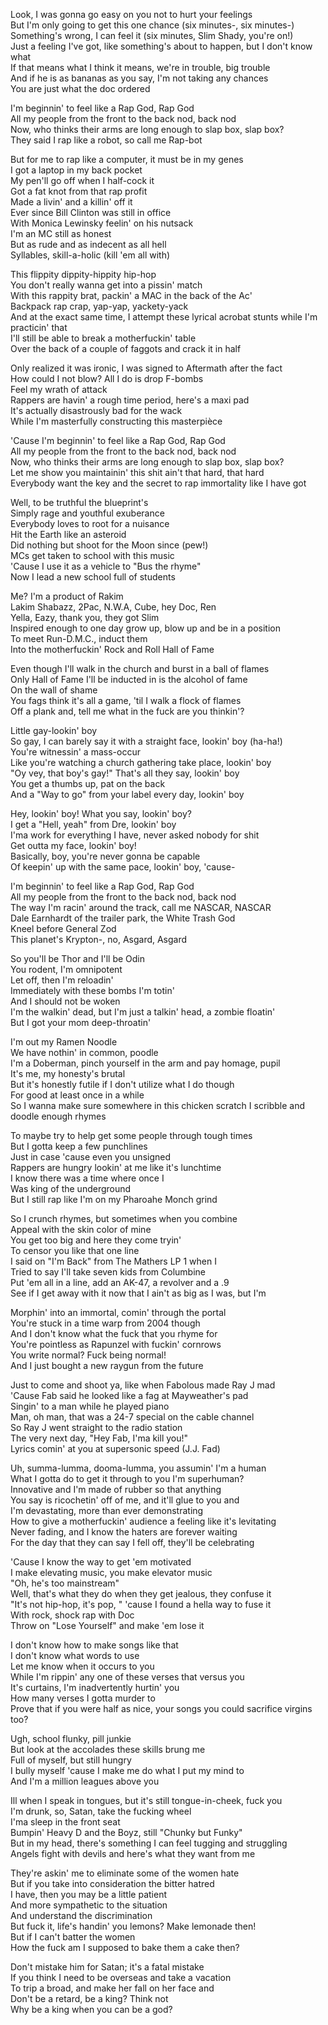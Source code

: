 Look, I was gonna go easy on you not to hurt your feelings  
But I'm only going to get this one chance (six minutes-, six minutes-)  
Something's wrong, I can feel it (six minutes, Slim Shady, you're on!)  
Just a feeling I've got, like something's about to happen, but I don't know what  
If that means what I think it means, we're in trouble, big trouble  
And if he is as bananas as you say, I'm not taking any chances  
You are just what the doc ordered

I'm beginnin' to feel like a Rap God, Rap God  
All my people from the front to the back nod, back nod  
Now, who thinks their arms are long enough to slap box, slap box?  
They said I rap like a robot, so call me Rap-bot

But for me to rap like a computer, it must be in my genes  
I got a laptop in my back pocket  
My pen'll go off when I half-cock it  
Got a fat knot from that rap profit  
Made a livin' and a killin' off it  
Ever since Bill Clinton was still in office  
With Monica Lewinsky feelin' on his nutsack  
I'm an MC still as honest  
But as rude and as indecent as all hell  
Syllables, skill-a-holic (kill 'em all with)

This flippity dippity-hippity hip-hop  
You don't really wanna get into a pissin' match  
With this rappity brat, packin' a MAC in the back of the Ac'  
Backpack rap crap, yap-yap, yackety-yack  
And at the exact same time, I attempt these lyrical acrobat stunts while I'm practicin' that  
I'll still be able to break a motherfuckin' table  
Over the back of a couple of faggots and crack it in half

Only realized it was ironic, I was signed to Aftermath after the fact  
How could I not blow? All I do is drop F-bombs  
Feel my wrath of attack  
Rappers are havin' a rough time period, here's a maxi pad  
It's actually disastrously bad for the wack  
While I'm masterfully constructing this masterpièce

'Cause I'm beginnin' to feel like a Rap God, Rap God  
All my people from the front to the back nod, back nod  
Now, who thinks their arms are long enough to slap box, slap box?  
Let me show you maintainin' this shit ain't that hard, that hard  
Everybody want the key and the secret to rap immortality like Ι have got

Well, to be truthful the blueprint's  
Simply rage and youthful exuberance  
Everybody loves to root for a nuisance  
Hit the Earth like an asteroid  
Did nothing but shoot for the Moon since (pew!)  
MCs get taken to school with this music  
'Cause I use it as a vehicle to "Bus the rhyme"  
Now I lead a new school full of students

Me? I'm a product of Rakim  
Lakim Shabazz, 2Pac, N.W.A, Cube, hey Doc, Ren  
Yella, Eazy, thank you, they got Slim  
Inspired enough to one day grow up, blow up and be in a position  
To meet Run-D.M.C., induct them  
Into the motherfuckin' Rock and Roll Hall of Fame

Even though I'll walk in the church and burst in a ball of flames  
Only Hall of Fame I'll be inducted in is the alcohol of fame  
On the wall of shame  
You fags think it's all a game, 'til I walk a flock of flames  
Off a plank and, tell me what in the fuck are you thinkin'?

Little gay-lookin' boy  
So gay, I can barely say it with a straight face, lookin' boy (ha-ha!)  
You're witnessin' a mass-occur  
Like you're watching a church gathering take place, lookin' boy  
"Oy vey, that boy's gay!" That's all they say, lookin' boy  
You get a thumbs up, pat on the back  
And a "Way to go" from your label every day, lookin' boy

Hey, lookin' boy! What you say, lookin' boy?  
I get a "Hell, yeah" from Dre, lookin' boy  
I'ma work for everything I have, never asked nobody for shit  
Get outta my face, lookin' boy!  
Basically, boy, you're never gonna be capable  
Of keepin' up with the same pace, lookin' boy, 'cause-

I'm beginnin' to feel like a Rap God, Rap God  
All my people from the front to the back nod, back nod  
The way I'm racin' around the track, call me NASCAR, NASCAR  
Dale Earnhardt of the trailer park, the White Trash God  
Kneel before General Zod  
This planet's Krypton-, no, Asgard, Asgard

So you'll be Thor and I'll be Odin  
You rodent, I'm omnipotent  
Let off, then I'm reloadin'  
Immediately with these bombs I'm totin'  
And I should not be woken  
I'm the walkin' dead, but I'm just a talkin' head, a zombie floatin'  
But I got your mom deep-throatin'

I'm out my Ramen Noodle  
We have nothin' in common, poodle  
I'm a Doberman, pinch yourself in the arm and pay homage, pupil  
It's me, my honesty's brutal  
But it's honestly futile if I don't utilize what I do though  
For good at least once in a while  
So I wanna make sure somewhere in this chicken scratch I scribble and doodle enough rhymes

To maybe try to help get some people through tough times  
But I gotta keep a few punchlines  
Just in case 'cause even you unsigned  
Rappers are hungry lookin' at me like it's lunchtime  
I know there was a time where once I  
Was king of the underground  
But I still rap like I'm on my Pharoahe Monch grind

So I crunch rhymes, but sometimes when you combine  
Appeal with the skin color of mine  
You get too big and here they come tryin'  
To censor you like that one line  
I said on "I'm Back" from The Mathers LP 1 when I  
Tried to say I'll take seven kids from Columbine  
Put 'em all in a line, add an AK-47, a revolver and a .9  
See if I get away with it now that I ain't as big as I was, but I'm

Morphin' into an immortal, comin' through the portal  
You're stuck in a time warp from 2004 though  
And I don't know what the fuck that you rhyme for  
You're pointless as Rapunzel with fuckin' cornrows  
You write normal? Fuck being normal!  
And I just bought a new raygun from the future

Just to come and shoot ya, like when Fabolous made Ray J mad  
'Cause Fab said he looked like a fag at Mayweather's pad  
Singin' to a man while he played piano  
Man, oh man, that was a 24-7 special on the cable channel  
So Ray J went straight to the radio station  
The very next day, "Hey Fab, I'ma kill you!"  
Lyrics comin' at you at supersonic speed (J.J. Fad)

Uh, summa-lumma, dooma-lumma, you assumin' I'm a human  
What I gotta do to get it through to you I'm superhuman?  
Innovative and I'm made of rubber so that anything  
You say is ricochetin' off of me, and it'll glue to you and  
I'm devastating, more than ever demonstrating  
How to give a motherfuckin' audience a feeling like it's levitating  
Never fading, and I know the haters are forever waiting  
For the day that they can say I fell off, they'll be celebrating

'Cause I know the way to get 'em motivated  
I make elevating music, you make elevator music  
"Oh, he's too mainstream"  
Well, that's what they do when they get jealous, they confuse it  
"It's not hip-hop, it's pop, " 'cause I found a hella way to fuse it  
With rock, shock rap with Doc  
Throw on "Lose Yourself" and make 'em lose it

I don't know how to make songs like that  
I don't know what words to use  
Let me know when it occurs to you  
While I'm rippin' any one of these verses that versus you  
It's curtains, I'm inadvertently hurtin' you  
How many verses I gotta murder to  
Prove that if you were half as nice, your songs you could sacrifice virgins too?

Ugh, school flunky, pill junkie  
But look at the accolades these skills brung me  
Full of myself, but still hungry  
I bully myself 'cause I make me do what I put my mind to  
And I'm a million leagues above you

Ill when I speak in tongues, but it's still tongue-in-cheek, fuck you  
I'm drunk, so, Satan, take the fucking wheel  
I'ma sleep in the front seat  
Bumpin' Heavy D and the Boyz, still "Chunky but Funky"  
But in my head, there's something I can feel tugging and struggling  
Angels fight with devils and here's what they want from me

They're askin' me to eliminate some of the women hate  
But if you take into consideration the bitter hatred  
I have, then you may be a little patient  
And more sympathetic to the situation  
And understand the discrimination  
But fuck it, life's handin' you lemons? Make lemonade then!  
But if I can't batter the women  
How the fuck am I supposed to bake them a cake then?

Don't mistake him for Satan; it's a fatal mistake  
If you think I need to be overseas and take a vacation  
To trip a broad, and make her fall on her face and  
Don't be a retard, be a king? Think not  
Why be a king when you can be a god?